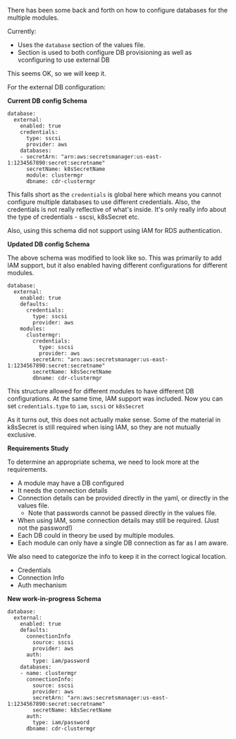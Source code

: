 There has been some back and forth on how to configure databases for the multiple modules.

Currently:

* Uses the `database` section of the values file.
* Section is used to both configure DB provisioning as well as vconfiguring to use external DB

This seems OK, so we will keep it.

For the external DB configuration:

**Current DB config Schema**

```
database:
  external:
    enabled: true
    credentials:
      type: sscsi
      provider: aws
    databases:
    - secretArn: "arn:aws:secretsmanager:us-east-1:1234567890:secret:secretname"
      secretName: k8sSecretName
      module: clustermgr
      dbname: cdr-clustermgr
```
This falls short as the `credentials` is global here which means you cannot configure multiple databases to use different credentials.
Also, the credentials is not really reflective of what's inside. It's only really info about the type of credentials - sscsi, k8sSecret etc.

Also, using this schema did not support using IAM for RDS authentication.

**Updated DB config Schema**

The above schema was modified to look like so. This was primarily to add IAM support, but it also enabled having different configurations for different modules.

```
database:
  external:
    enabled: true
    defaults:
      credentials:
        type: sscsi
        provider: aws
    modules:
      clustermgr:
        credentials:
          type: sscsi
          provider: aws
        secretArn: "arn:aws:secretsmanager:us-east-1:1234567890:secret:secretname"
        secretName: k8sSecretName
        dbname: cdr-clustermgr
```

This structure allowed for different modules to have different DB configurations. At the same time, IAM support was included.
Now you can set `credentials.type` to `iam`, `sscsi` or `k8sSecret`

As it turns out, this does not actually make sense. Some of the material in k8sSecret is still required when ising IAM, so they are not mutually exclusive.

**Requirements Study**

To determine an appropriate schema, we need to look more at the requirements.

* A module may have a DB configured
* It needs the connection details
* Connection details can be provided directly in the yaml, or directly in the values file.
   * Note that passwords cannot be passed directly in the values file.
* When using IAM, some connection details may still be required. (Just not the password!)
* Each DB could in theory be used by multiple modules.
* Each module can only have a single DB connection as far as I am aware.

We also need to categorize the info to keep it in the correct logical location.

* Credentials
* Connection Info
* Auth mechanism

**New work-in-progress Schema**
```
database:
  external:
    enabled: true
    defaults:
      connectionInfo
        source: sscsi
        provider: aws
      auth:
        type: iam/password
    databases:
    - name: clustermgr
      connectionInfo:
        source: sscsi
        provider: aws
        secretArn: "arn:aws:secretsmanager:us-east-1:1234567890:secret:secretname"
        secretName: k8sSecretName
      auth:
        type: iam/password
      dbname: cdr-clustermgr
```
